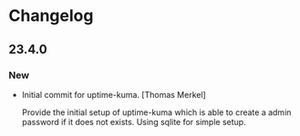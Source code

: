 # Changelog

## 23.4.0

### New

* Initial commit for uptime-kuma. [Thomas Merkel]

  Provide the initial setup of uptime-kuma which is able to create a
  admin password if it does not exists. Using sqlite for simple setup.


